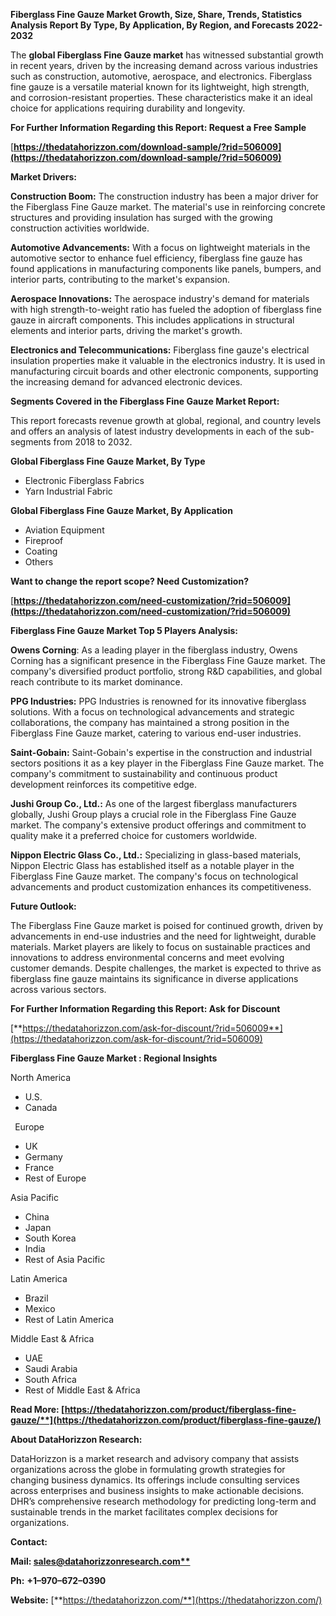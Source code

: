﻿**Fiberglass Fine Gauze  Market Growth, Size, Share, Trends, Statistics Analysis Report By Type, By Application, By Region, and Forecasts 2022-2032**

The **global Fiberglass Fine Gauze market** has witnessed substantial growth in recent years, driven by the increasing demand across various industries such as construction, automotive, aerospace, and electronics. Fiberglass fine gauze is a versatile material known for its lightweight, high strength, and corrosion-resistant properties. These characteristics make it an ideal choice for applications requiring durability and longevity.

**For Further Information Regarding this Report: Request a Free Sample**	

[**https://thedatahorizzon.com/download-sample/?rid=506009](https://thedatahorizzon.com/download-sample/?rid=506009)** 

**Market Drivers:**

**Construction Boom:** The construction industry has been a major driver for the Fiberglass Fine Gauze market. The material's use in reinforcing concrete structures and providing insulation has surged with the growing construction activities worldwide.

**Automotive Advancements:** With a focus on lightweight materials in the automotive sector to enhance fuel efficiency, fiberglass fine gauze has found applications in manufacturing components like panels, bumpers, and interior parts, contributing to the market's expansion.

**Aerospace Innovations:** The aerospace industry's demand for materials with high strength-to-weight ratio has fueled the adoption of fiberglass fine gauze in aircraft components. This includes applications in structural elements and interior parts, driving the market's growth.

**Electronics and Telecommunications:** Fiberglass fine gauze's electrical insulation properties make it valuable in the electronics industry. It is used in manufacturing circuit boards and other electronic components, supporting the increasing demand for advanced electronic devices.

**Segments Covered in the Fiberglass Fine Gauze Market Report:**

This report forecasts revenue growth at global, regional, and country levels and offers an analysis of latest industry developments in each of the sub-segments from 2018 to 2032.

**Global Fiberglass Fine Gauze Market, By Type**

- Electronic Fiberglass Fabrics
- Yarn Industrial Fabric

**Global Fiberglass Fine Gauze Market, By Application**

- Aviation Equipment
- Fireproof
- Coating
- Others

**Want to change the report scope? Need Customization?**

[**https://thedatahorizzon.com/need-customization/?rid=506009](https://thedatahorizzon.com/need-customization/?rid=506009)** 

**Fiberglass Fine Gauze Market Top 5 Players Analysis:**

**Owens Corning**: As a leading player in the fiberglass industry, Owens Corning has a significant presence in the Fiberglass Fine Gauze market. The company's diversified product portfolio, strong R&D capabilities, and global reach contribute to its market dominance.

**PPG Industries:** PPG Industries is renowned for its innovative fiberglass solutions. With a focus on technological advancements and strategic collaborations, the company has maintained a strong position in the Fiberglass Fine Gauze market, catering to various end-user industries.

**Saint-Gobain:** Saint-Gobain's expertise in the construction and industrial sectors positions it as a key player in the Fiberglass Fine Gauze market. The company's commitment to sustainability and continuous product development reinforces its competitive edge.

**Jushi Group Co., Ltd.:** As one of the largest fiberglass manufacturers globally, Jushi Group plays a crucial role in the Fiberglass Fine Gauze market. The company's extensive product offerings and commitment to quality make it a preferred choice for customers worldwide.

**Nippon Electric Glass Co., Ltd.:** Specializing in glass-based materials, Nippon Electric Glass has established itself as a notable player in the Fiberglass Fine Gauze market. The company's focus on technological advancements and product customization enhances its competitiveness.

**Future Outlook:**

The Fiberglass Fine Gauze market is poised for continued growth, driven by advancements in end-use industries and the need for lightweight, durable materials. Market players are likely to focus on sustainable practices and innovations to address environmental concerns and meet evolving customer demands. Despite challenges, the market is expected to thrive as fiberglass fine gauze maintains its significance in diverse applications across various sectors.

**For Further Information Regarding this Report: Ask for Discount**	

[**https://thedatahorizzon.com/ask-for-discount/?rid=506009**](https://thedatahorizzon.com/ask-for-discount/?rid=506009) 

**Fiberglass Fine Gauze Market : Regional Insights**

North America

- U.S.
- Canada

` `Europe

- UK
- Germany
- France
- Rest of Europe

Asia Pacific

- China
- Japan
- South Korea
- India
- Rest of Asia Pacific

Latin America

- Brazil
- Mexico
- Rest of Latin America

Middle East & Africa

- UAE
- Saudi Arabia
- South Africa
- Rest of Middle East & Africa

**Read More: [https://thedatahorizzon.com/product/fiberglass-fine-gauze/**](https://thedatahorizzon.com/product/fiberglass-fine-gauze/)** 

**About DataHorizzon Research:**

DataHorizzon is a market research and advisory company that assists organizations across the globe in formulating growth strategies for changing business dynamics. Its offerings include consulting services across enterprises and business insights to make actionable decisions. DHR’s comprehensive research methodology for predicting long-term and sustainable trends in the market facilitates complex decisions for organizations.

**Contact:**

**Mail: [sales@datahorizzonresearch.com**](mailto:sales@datahorizzonresearch.com)**

**Ph:** **+1–970–672–0390**

**Website:** [**https://thedatahorizzon.com/**](https://thedatahorizzon.com/)

